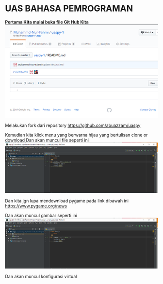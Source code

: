 
# **UAS BAHASA PEMROGRAMAN**

**Pertama Kita mulai buka file Git Hub Kita**
![foto](https://github.com/Muhammd-Nur-Fahmi/uaspy-1/blob/master/1.PNG)

 Melakukan fork dari repository https://github.com/abuazzam/uaspy
 
 Kemudian kita klick menu yang berwarna hijau
 yang bertulisan clone or download
Dan akan muncul file seperti ini
![foto](https://github.com/Muhammd-Nur-Fahmi/uaspy-1/blob/master/2.PNG)

Dan kita jgn lupa mendownload pygame pada link dibawah ini
https://www.pygame.org/news

Dan akan muncul gambar seperti ini
![foto](https://github.com/Muhammd-Nur-Fahmi/uaspy-1/blob/master/2.PNG)

Dan akan muncul konfigurasi virtual



